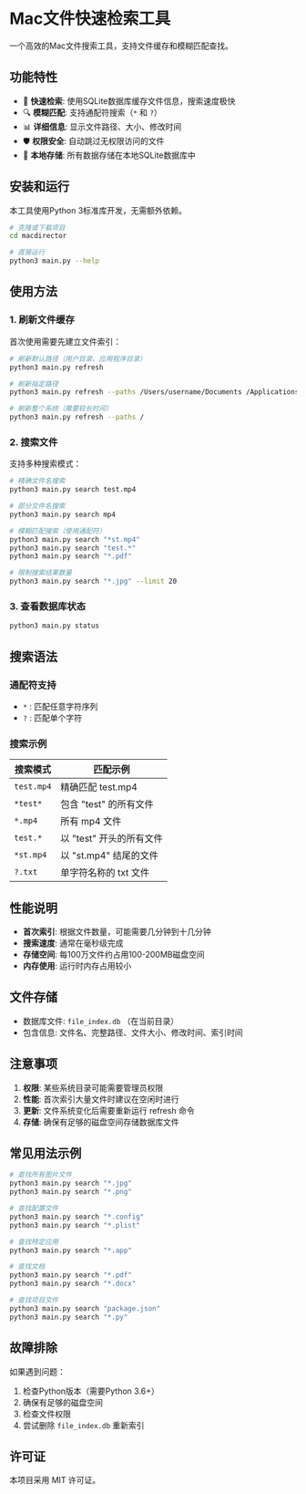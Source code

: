 # Mac文件快速检索工具

一个高效的Mac文件搜索工具，支持文件缓存和模糊匹配查找。

## 功能特性

- 🚀 **快速检索**: 使用SQLite数据库缓存文件信息，搜索速度极快
- 🔍 **模糊匹配**: 支持通配符搜索（`*` 和 `?`）
- 📊 **详细信息**: 显示文件路径、大小、修改时间
- 🛡️ **权限安全**: 自动跳过无权限访问的文件
- 💾 **本地存储**: 所有数据存储在本地SQLite数据库中

## 安装和运行

本工具使用Python 3标准库开发，无需额外依赖。

```bash
# 克隆或下载项目
cd macdirector

# 直接运行
python3 main.py --help
```

## 使用方法

### 1. 刷新文件缓存

首次使用需要先建立文件索引：

```bash
# 刷新默认路径（用户目录、应用程序目录）
python3 main.py refresh

# 刷新指定路径
python3 main.py refresh --paths /Users/username/Documents /Applications

# 刷新整个系统（需要较长时间）
python3 main.py refresh --paths /
```

### 2. 搜索文件

支持多种搜索模式：

```bash
# 精确文件名搜索
python3 main.py search test.mp4

# 部分文件名搜索
python3 main.py search mp4

# 模糊匹配搜索（使用通配符）
python3 main.py search "*st.mp4"
python3 main.py search "test.*"
python3 main.py search "*.pdf"

# 限制搜索结果数量
python3 main.py search "*.jpg" --limit 20
```

### 3. 查看数据库状态

```bash
python3 main.py status
```

## 搜索语法

### 通配符支持

- `*` : 匹配任意字符序列
- `?` : 匹配单个字符

### 搜索示例

| 搜索模式 | 匹配示例 |
|---------|---------|
| `test.mp4` | 精确匹配 test.mp4 |
| `*test*` | 包含 "test" 的所有文件 |
| `*.mp4` | 所有 mp4 文件 |
| `test.*` | 以 "test" 开头的所有文件 |
| `*st.mp4` | 以 "st.mp4" 结尾的文件 |
| `?.txt` | 单字符名称的 txt 文件 |

## 性能说明

- **首次索引**: 根据文件数量，可能需要几分钟到十几分钟
- **搜索速度**: 通常在毫秒级完成
- **存储空间**: 每100万文件约占用100-200MB磁盘空间
- **内存使用**: 运行时内存占用较小

## 文件存储

- 数据库文件: `file_index.db` （在当前目录）
- 包含信息: 文件名、完整路径、文件大小、修改时间、索引时间

## 注意事项

1. **权限**: 某些系统目录可能需要管理员权限
2. **性能**: 首次索引大量文件时建议在空闲时进行
3. **更新**: 文件系统变化后需要重新运行 refresh 命令
4. **存储**: 确保有足够的磁盘空间存储数据库文件

## 常见用法示例

```bash
# 查找所有图片文件
python3 main.py search "*.jpg"
python3 main.py search "*.png"

# 查找配置文件
python3 main.py search "*.config"
python3 main.py search "*.plist"

# 查找特定应用
python3 main.py search "*.app"

# 查找文档
python3 main.py search "*.pdf"
python3 main.py search "*.docx"

# 查找项目文件
python3 main.py search "package.json"
python3 main.py search "*.py"
```

## 故障排除

如果遇到问题：

1. 检查Python版本（需要Python 3.6+）
2. 确保有足够的磁盘空间
3. 检查文件权限
4. 尝试删除 `file_index.db` 重新索引

## 许可证

本项目采用 MIT 许可证。 
